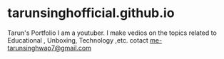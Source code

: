 # tarunsinghofficial.github.io
Tarun's Portfolio
I am a youtuber.
I make vedios on the topics related to Educational , Unboxing, Technology ,etc.
cotact me-tarunsinghwap7@gmail.com
